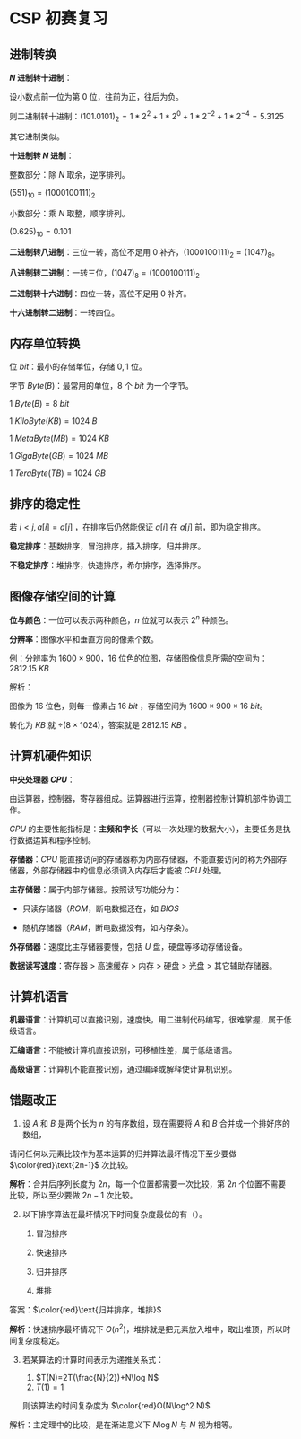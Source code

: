 # CSP 初赛复习

## 进制转换

**$N$ 进制转十进制**：

设小数点前一位为第 $0$ 位，往前为正，往后为负。

则二进制转十进制：$(101.0101)_2=1*2^2+1*2^0+1*2^{-2}+1*2^{-4}=5.3125$

其它进制类似。

**十进制转 $N$ 进制**：

整数部分：除 $N$ 取余，逆序排列。

$(551)_{10}=(1000100111)_2$

小数部分：乘 $N$ 取整，顺序排列。

$(0.625)_{10}=0.101$

**二进制转八进制**：三位一转，高位不足用 $0$ 补齐，$(1000100111)_2=(1047)_8$。

**八进制转二进制**：一转三位，$(1047)_8=(1000100111)_2$

**二进制转十六进制**：四位一转，高位不足用 $0$ 补齐。

**十六进制转二进制**：一转四位。

## 内存单位转换

位 $bit$：最小的存储单位，存储 $0,1$ 位。

字节 $Byte(B)$：最常用的单位，$8$ 个 $bit$ 为一个字节。

$1~Byte(B)=8~bit$

$1~KiloByte(KB)=1024~B$

$1~MetaByte(MB)=1024~KB$

$1~GigaByte(GB)=1024~MB$

$1~TeraByte(TB)=1024~GB$

## 排序的稳定性

若 $i<j,a[i]=a[j]$ ，在排序后仍然能保证 $a[i]$ 在 $a[j]$ 前，即为稳定排序。

**稳定排序**：基数排序，冒泡排序，插入排序，归并排序。

**不稳定排序**：堆排序，快速排序，希尔排序，选择排序。

## 图像存储空间的计算

**位与颜色**：一位可以表示两种颜色，$n$ 位就可以表示 $2^n$ 种颜色。

**分辨率**：图像水平和垂直方向的像素个数。

例：分辨率为 $1600\times 900$，$16$ 位色的位图，存储图像信息所需的空间为：$2812.15~KB$

解析：

图像为 $16$ 位色，则每一像素占 $16~bit$ ，存储空间为 $1600\times 900\times 16~bit$。

转化为 $KB$ 就 $\div (8 \times 1024)$，答案就是 $2812.15~KB$ 。

## 计算机硬件知识

**中央处理器 $CPU$**：

由运算器，控制器，寄存器组成。运算器进行运算，控制器控制计算机部件协调工作。

$CPU$ 的主要性能指标是：**主频和字长**（可以一次处理的数据大小），主要任务是执行数据运算和程序控制。

**存储器**：$CPU$ 能直接访问的存储器称为内部存储器，不能直接访问的称为外部存储器，外部存储器中的信息必须调入内存后才能被 $CPU$ 处理。

**主存储器**：属于内部存储器。按照读写功能分为：

- 只读存储器（$ROM$，断电数据还在，如 $BIOS$ 

- 随机存储器（$RAM$，断电数据没有，如内存条）。

**外存储器**：速度比主存储器要慢，包括 $U$ 盘，硬盘等移动存储设备。

**数据读写速度**：寄存器 $>$ 高速缓存 $>$ 内存 $>$ 硬盘 $>$ 光盘 $>$ 其它辅助存储器。

## 计算机语言

**机器语言**：计算机可以直接识别，速度快，用二进制代码编写，很难掌握，属于低级语言。

**汇编语言**：不能被计算机直接识别，可移植性差，属于低级语言。

**高级语言**：计算机不能直接识别，通过编译或解释使计算机识别。

## 错题改正

1. 设 $A$ 和 $B$ 是两个长为 $n$ 的有序数组，现在需要将 $A$ 和 $B$ 合并成一个排好序的数组，

请问任何以元素比较作为基本运算的归并算法最坏情况下至少要做 $\color{red}\text{2n-1}$ 次比较。

**解析**：合并后序列长度为 $2n$，每一个位置都需要一次比较，第 $2n$ 个位置不需要比较，所以至少要做 $2n-1$ 次比较。

2. 以下排序算法在最坏情况下时间复杂度最优的有（）。
   
   1. 冒泡排序
   
   2. 快速排序
   
   3. 归并排序
   
   4. 堆排

答案：$\color{red}\text{归并排序，堆排}$

**解析**：快速排序最坏情况下 $O(n^2)$，堆排就是把元素放入堆中，取出堆顶，所以时间复杂度稳定。

3. 若某算法的计算时间表示为递推关系式：
   
   1. $T(N)=2T(\frac{N}{2})+N\log N$
   2. $T(1)=1$
   
   则该算法的时间复杂度为 $\color{red}O(N\log^2 N)$

解析：主定理中的比较，是在渐进意义下 $N\log N$ 与 $N$ 视为相等。
